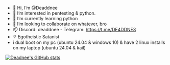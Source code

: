 - 👋 Hi, I’m @Deaddnee
- 👀 I’m interested in pentesting & python.
- 🌱 I’m currently learning python
- 💞️ I’m looking to collaborate on whatever, bro
- 📫 Discord: deaddnee - Telegram: https://t.me/DE4DDNE3
- ⛧ Egotheistic Satanist
- i dual boot on my pc (ubuntu 24.04 & windows 10) & have 2 linux installs on my laptop (ubuntu 24.04 & kail)

[![Deadnee's GitHub stats](https://github-readme-stats.vercel.app/api?username=deaddnee&theme=dark)](https://github.com/anuraghazra/github-readme-stats)
